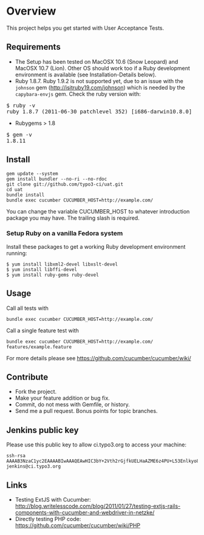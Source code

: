 # Overview

This project helps you get started with User Acceptance Tests.

## Requirements

* The Setup has been tested on MacOSX 10.6 (Snow Leopard) and MacOSX 10.7
(Lion). Other OS should work too if a Ruby development environment is available (see Installation-Details below).
* Ruby 1.8.7. Ruby 1.9.2 is not supported yet, due to an issue with the `johnson` gem (http://isitruby19.com/johnson) which is needed by the `capybara-envjs` gem.
Check the ruby version with:
<pre>
$ ruby -v
ruby 1.8.7 (2011-06-30 patchlevel 352) [i686-darwin10.8.0]
</pre>
* Rubygems > 1.8
<pre>
$ gem -v
1.8.11
</pre>


## Install

	gem update --system
	gem install bundler --no-ri --no-rdoc
	git clone git://github.com/typo3-ci/uat.git
	cd uat
	bundle install
	bundle exec cucumber CUCUMBER_HOST=http://example.com/

You can change the variable CUCUMBER_HOST to whatever introduction package you may have.
The trailing slash is required.


### Setup Ruby on a vanilla Fedora system

Install these packages to get a working Ruby development environment
running:

	$ yum install libxml2-devel libxslt-devel
	$ yum install libffi-devel
	$ yum install ruby-gems ruby-devel


## Usage

Call all tests with

	bundle exec cucumber CUCUMBER_HOST=http://example.com/

Call a single feature test with

	bundle exec cucumber CUCUMBER_HOST=http://example.com/ features/example.feature

For more details please see https://github.com/cucumber/cucumber/wiki/


## Contribute

* Fork the project.
* Make your feature addition or bug fix.
* Commit, do not mess with Gemfile, or history.
* Send me a pull request. Bonus points for topic branches.


## Jenkins public key

Please use this public key to allow ci.typo3.org to access your machine:

	ssh-rsa AAAAB3NzaC1yc2EAAAABIwAAAQEAwHIC3bY+2Vth2rGjfkUELHaAZME6z4PU+L53Enlkyo8+MhFWfByVWSWugGSyqeOM2Z+ThHBS8mZ+xmR4vRU1L/mQ9KpcNkClkikhpkBeRvJ+OFP5QdjR8yEz0kz8DmvMlrAL4gd6PuzrWSQluTmGto+TBeE38G210xgDAu1jgk6+V530BO/+7OJ2InCWOlDJXmn3e47XIMddt7jr4gfwdzNp/gdeYki54fp3Sx/Wa88WdwfsCLCyYmfSp+Ld9ncmeS7Hp3R/aL6C3qeLQYsV0DgjtJm8h3NAh/fldbZ91x4vCxpAR0ccSuDUeGOJO388wvxVibmEI66SF96shOS41w== jenkins@ci.typo3.org


## Links

* Testing ExtJS with Cucumber: http://blog.writelesscode.com/blog/2011/01/27/testing-extjs-rails-components-with-cucumber-and-webdriver-in-netzke/
* Directly testing PHP code: https://github.com/cucumber/cucumber/wiki/PHP
